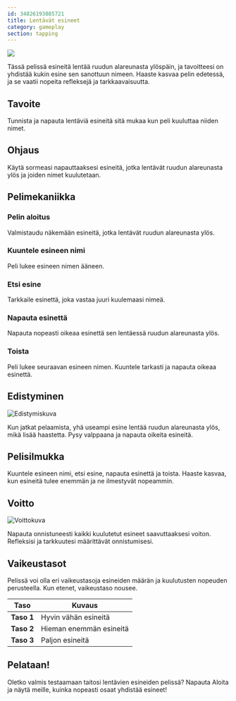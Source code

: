 ```yaml
---
id: 34826193085721
title: Lentävät esineet
category: gameplay
section: tapping
---
```

![](https://help.studycat.com/hc/article_attachments/34966795074969)

Tässä pelissä esineitä lentää ruudun alareunasta ylöspäin, ja tavoitteesi on yhdistää kukin esine sen sanottuun nimeen. Haaste kasvaa pelin edetessä, ja se vaatii nopeita refleksejä ja tarkkaavaisuutta.

## Tavoite

Tunnista ja napauta lentäviä esineitä sitä mukaa kun peli kuuluttaa niiden nimet.

## Ohjaus 

Käytä sormeasi napauttaaksesi esineitä, jotka lentävät ruudun alareunasta ylös ja joiden nimet kuulutetaan.

## Pelimekaniikka

### Pelin aloitus

Valmistaudu näkemään esineitä, jotka lentävät ruudun alareunasta ylös.

### Kuuntele esineen nimi

Peli lukee esineen nimen ääneen.

### Etsi esine

Tarkkaile esinettä, joka vastaa juuri kuulemaasi nimeä.

### Napauta esinettä

Napauta nopeasti oikeaa esinettä sen lentäessä ruudun alareunasta ylös.

### Toista

Peli lukee seuraavan esineen nimen. Kuuntele tarkasti ja napauta oikeaa esinettä.

## Edistyminen

![Edistymiskuva](https://help.studycat.com/hc/article_attachments/34826217331225)

Kun jatkat pelaamista, yhä useampi esine lentää ruudun alareunasta ylös, mikä lisää haastetta. Pysy valppaana ja napauta oikeita esineitä.

## Pelisilmukka

Kuuntele esineen nimi, etsi esine, napauta esinettä ja toista. Haaste kasvaa, kun esineitä tulee enemmän ja ne ilmestyvät nopeammin.

## Voitto

![Voittokuva](https://help.studycat.com/hc/article_attachments/34917314421785)

Napauta onnistuneesti kaikki kuulutetut esineet saavuttaaksesi voiton. Refleksisi ja tarkkuutesi määrittävät onnistumisesi.

## Vaikeustasot

Pelissä voi olla eri vaikeustasoja esineiden määrän ja kuulutusten nopeuden perusteella. Kun etenet, vaikeustaso nousee.

| Taso | Kuvaus |
| --- | --- |
| **Taso&nbsp;1** | Hyvin vähän esineitä |
| **Taso&nbsp;2** | Hieman enemmän esineitä |
| **Taso&nbsp;3** | Paljon esineitä |

## Pelataan!

Oletko valmis testaamaan taitosi lentävien esineiden pelissä? Napauta Aloita ja näytä meille, kuinka nopeasti osaat yhdistää esineet!

